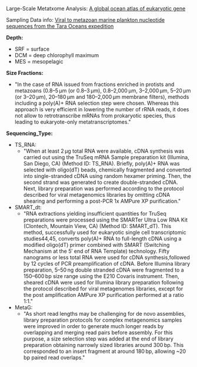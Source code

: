 

Large-Scale Metatxome Analysis: [A global ocean atlas of eukaryotic gene](https://www.nature.com/articles/s41467-017-02342-1)

Sampling Data info: [Viral to metazoan marine plankton nucleotide sequences from the Tara Oceans expedition](https://www.nature.com/articles/sdata201793)

**Depth:**

  - SRF = surface
  - DCM = deep chlorophyll maximum
  - MES = mesopelagic

**Size Fractions:**   
  -  "In the case of RNA issued from fractions enriched in protists and metazoans (0.8–5 μm (or 0.8–3 μm), 0.8–2,000 μm, 3–2,000 μm, 5–20 μm (or 3–20 μm), 20–180 μm and 180–2,000 μm membrane filters), methods including a poly(A)+ RNA selection step were chosen. Whereas this approach is very efficient in lowering the number of rRNA reads, it does not allow to retrotranscribe mRNAs from prokaryotic species, thus leading to eukaryote-only metatranscriptomes."

**Sequencing_Type:**  

  - TS_RNA:  
     - "When at least 2 μg total RNA were available, cDNA synthesis was carried out using the TruSeq mRNA Sample preparation kit (Illumina, San Diego, CA) (Method ID: TS_RNA). Briefly, poly(A)+ RNA was selected with oligo(dT) beads, chemically fragmented and converted into single-stranded cDNA using random hexamer priming. Then, the second strand was generated to create double-stranded cDNA. Next, library preparation was performed according to the protocol described for viral metagenomics libraries by omitting cDNA shearing and performing a post-PCR 1x AMPure XP purification."
  - SMART_dt:
     - "RNA extractions yielding insufficient quantities for TruSeq preparations were processed using the SMARTer Ultra Low RNA Kit (Clontech, Mountain View, CA) (Method ID: SMART_dT). This method, successfully used for eukaryotic single cell transcriptomic studies44,45, converts poly(A)+ RNA to full-length cDNA using a modified oligo(dT) primer combined with SMART (Switching Mechanism at the 5′ end of RNA Template) technology. Fifty nanograms or less total RNA were used for cDNA synthesis,followed by 12 cycles of PCR preamplification of cDNA. Before Illumina library preparation, 5–50 ng double stranded cDNA were fragmented to a 150–600 bp size range using the E210 Covaris instrument. Then, sheared cDNA were used for Illumina library preparation following the protocol described for viral metagenomes libraries, except for the post amplification AMPure XP purification performed at a ratio 1:1."
  - MetaG: 
     - "As short read lengths may be challenging for de novo assemblies, library preparation protocols for complex metagenomics samples were improved in order to generate much longer reads by overlapping and merging read pairs before assembly. For this purpose, a size selection step was added at the end of library preparation obtaining narrowly sized libraries around 300 bp. This corresponded to an insert fragment at around 180 bp, allowing ~20 bp paired read overlaps."

